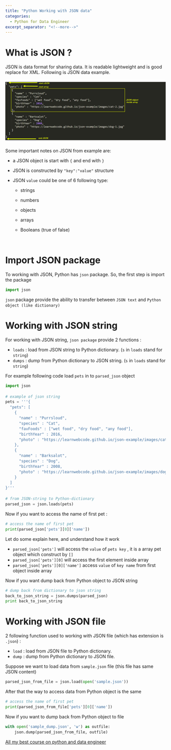 ```yaml
---
title: "Python Working with JSON data"
categories:
  - Python for Data Engineer
excerpt_separator: "<!--more-->"
---
```


# What is JSON ?

JSON is data format for sharing data. It is readable lightweight and is good replace for XML. Following is  JSON data example.

![2017-12-06_4-41-42](/assets\images\2017-12-06_4-41-42.jpg)

Some important notes on JSON from example are:

- a JSON object is start with `{` and end with `}` 

- JSON is constructed by `"key":"value"` structure

- JSON `value` could be one of 6 following type:
  - strings

  - numbers

  - objects

  - arrays

  - Booleans (true of false)

    ​

# Import JSON package

To working with JSON, Python has `json` package. So, the first step is import the package

```python
import json
```

`json` package provide the ability to transfer between `JSON text` and `Python object (like dictionary)` 

# Working with JSON string

For working with JSON string, `json package` provide 2 functions :

- `loads` : load from JSON string to Python dictionary. (`s` in `loads` stand for `string`)
- `dumps` : dump from Python dictionary to JSON string. (`s` in `loads` stand for `string`) 

For example following code load `pets` in to `parsed_json` object

```python
import json

# example of json string
pets = '''{
  "pets": [
    {
      "name" : "Purrsloud",
      "species" : "Cat",
      "favFoods" : ["wet food", "dry food", "any food"],
      "birthYear" : 2016,
      "photo" : "https://learnwebcode.github.io/json-example/images/cat-2.jpg"
    },
    {
      "name" : "Barksalot",
      "species" : "Dog",
      "birthYear" : 2008,
      "photo" : "https://learnwebcode.github.io/json-example/images/dog-1.jpg"
    }
  ]
}'''

# from JSON-string to Python-dictionary
parsed_json = json.loads(pets)
```



Now if you want to access the name of first pet :

```python
# access the name of first pet
print(parsed_json['pets'][0]['name'])
```



Let do some explain here, and understand how it work

- `parsed_json['pets']` will access the `value` of `pets key` , it is a array pet object which construct by `[]`
- `parsed_json['pets'][0]` will access the first element inside array
- `parsed_json['pets'][0]['name']` access `value` of `key name` from first object inside array



Now if you want dump back from Python object to JSON string

```python
# dump back from dictionary to json string
back_to_json_string = json.dumps(parsed_json)
print back_to_json_string
```



# Working with JSON file

2 following function used to working with JSON file (which has extension is `.json`) :

- `load` : load from JSON file to Python dictionary. 
- `dump` : dump from Python dictionary to JSON file.

Suppose we want to load data from `sample.json` file (this file has same JSON content)

```python
parsed_json_from_file = json.load(open('sample.json'))
```

After that the way to access data from Python object is the same

```python
# access the name of first pet
print(parsed_json_from_file['pets'][0]['name'])
```

Now if you want to dump back from Python object to file

```python
with open('sample_dump.json', 'w') as outfile:
	json.dump(parsed_json_from_file, outfile)
```



[All my best course on python and data engineer](https://courses.tanpham.org/collections)